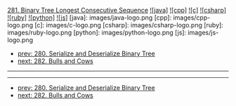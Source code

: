 [281. Binary Tree Longest Consecutive Sequence](https://leetcode.com/problems/binary-tree-longest-consecutive-sequence/)
[![java]](https://github.com/leetcode-study-group/leetcode-java-solutions/blob/master/281-binary-tree-longest-consecutive-sequence.md)
[![cpp]](https://github.com/leetcode-study-group/leetcode-cpp-solutions/blob/master/281-binary-tree-longest-consecutive-sequence.md)
[![c]](https://github.com/leetcode-study-group/leetcode-c-solutions/blob/master/281-binary-tree-longest-consecutive-sequence.md)
[![csharp]](https://github.com/leetcode-study-group/leetcode-csharp-solutions/blob/master/281-binary-tree-longest-consecutive-sequence.md)
[![ruby]](https://github.com/leetcode-study-group/leetcode-ruby-solutions/blob/master/281-binary-tree-longest-consecutive-sequence.md)
[![python]](https://github.com/leetcode-study-group/leetcode-python-solutions/blob/master/281-binary-tree-longest-consecutive-sequence.md)
[![js]](https://github.com/leetcode-study-group/leetcode-js-solutions/blob/master/281-binary-tree-longest-consecutive-sequence.md)
[java]: images/java-logo.png
[cpp]: images/cpp-logo.png
[c]: images/c-logo.png
[csharp]: images/csharp-logo.png
[ruby]: images/ruby-logo.png
[python]: images/python-logo.png
[js]: images/js-logo.png

- [prev: 280. Serialize and Deserialize Binary Tree](280-serialize-and-deserialize-binary-tree.md)
- [next: 282. Bulls and Cows](282-bulls-and-cows.md)

---


---

- [prev: 280. Serialize and Deserialize Binary Tree](280-serialize-and-deserialize-binary-tree.md)
- [next: 282. Bulls and Cows](282-bulls-and-cows.md)
